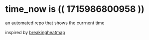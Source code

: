 # time_now is (( 1715986800958 ))

an automated repo that shows the currnent time

inspired by [breakingheatmap](https://github.com/breakingheatmap/breakingheatmap)